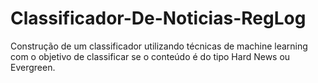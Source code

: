 # Classificador-De-Noticias-RegLog

Construção de um classificador utilizando técnicas de machine learning com o objetivo de classificar se o conteúdo é do tipo Hard News ou Evergreen.
